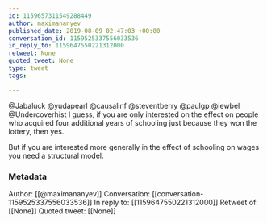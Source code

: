 ```yaml
---
id: 1159657311549288449
author: maximananyev
published_date: 2019-08-09 02:47:03 +00:00
conversation_id: 1159525337556033536
in_reply_to: 1159647550221312000
retweet: None
quoted_tweet: None
type: tweet
tags:

---
```


@Jabaluck @yudapearl @causalinf @steventberry @paulgp @lewbel @Undercoverhist I guess, if you are only interested on the effect on people who acquired four additional years of schooling just because they won the lottery, then yes. 

But if you are interested more generally in the effect of schooling on wages you need a structural model.

### Metadata

Author: [[@maximananyev]]
Conversation: [[conversation-1159525337556033536]]
In reply to: [[1159647550221312000]]
Retweet of: [[None]]
Quoted tweet: [[None]]
